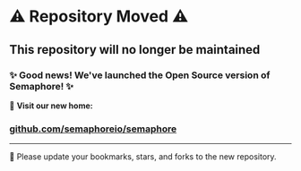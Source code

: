 # ⚠️ Repository Moved ⚠️

## This repository will no longer be maintained

### ✨ Good news! We've launched the Open Source version of Semaphore! ✨

🚀 **Visit our new home:**
### [github.com/semaphoreio/semaphore](https://github.com/semaphoreio/semaphore)

---

🌟 Please update your bookmarks, stars, and forks to the new repository.

